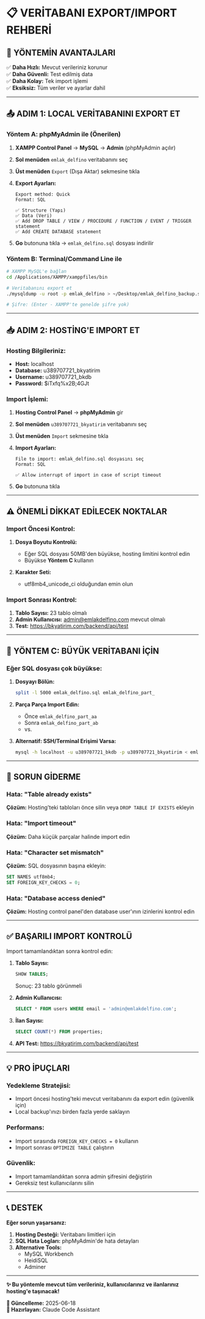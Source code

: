 # 📋 VERİTABANI EXPORT/IMPORT REHBERİ

## 🎯 YÖNTEMİN AVANTAJLARI

✅ **Daha Hızlı:** Mevcut verileriniz korunur  
✅ **Daha Güvenli:** Test edilmiş data  
✅ **Daha Kolay:** Tek import işlemi  
✅ **Eksiksiz:** Tüm veriler ve ayarlar dahil  

---

## 📤 ADIM 1: LOCAL VERİTABANINI EXPORT ET

### Yöntem A: phpMyAdmin ile (Önerilen)

1. **XAMPP Control Panel** → **MySQL** → **Admin** (phpMyAdmin açılır)

2. **Sol menüden** `emlak_delfino` veritabanını seç

3. **Üst menüden** `Export` (Dışa Aktar) sekmesine tıkla

4. **Export Ayarları:**
   ```
   Export method: Quick
   Format: SQL
   
   ✅ Structure (Yapı)
   ✅ Data (Veri)
   ✅ Add DROP TABLE / VIEW / PROCEDURE / FUNCTION / EVENT / TRIGGER statement
   ✅ Add CREATE DATABASE statement
   ```

5. **Go** butonuna tıkla → `emlak_delfino.sql` dosyası indirilir

### Yöntem B: Terminal/Command Line ile

```bash
# XAMPP MySQL'e bağlan
cd /Applications/XAMPP/xamppfiles/bin

# Veritabanını export et
./mysqldump -u root -p emlak_delfino > ~/Desktop/emlak_delfino_backup.sql

# Şifre: (Enter - XAMPP'te genelde şifre yok)
```

---

## 📥 ADIM 2: HOSTİNG'E IMPORT ET

### Hosting Bilgileriniz:
- **Host:** localhost
- **Database:** u389707721_bkyatirim  
- **Username:** u389707721_bkdb
- **Password:** $iTxfq%x2B;4GJt

### Import İşlemi:

1. **Hosting Control Panel** → **phpMyAdmin** gir

2. **Sol menüden** `u389707721_bkyatirim` veritabanını seç

3. **Üst menüden** `Import` sekmesine tıkla

4. **Import Ayarları:**
   ```
   File to import: emlak_delfino.sql dosyasını seç
   Format: SQL
   
   ✅ Allow interrupt of import in case of script timeout
   ```

5. **Go** butonuna tıkla

---

## ⚠️ ÖNEMLİ DİKKAT EDİLECEK NOKTALAR

### Import Öncesi Kontrol:

1. **Dosya Boyutu Kontrolü:**
   - Eğer SQL dosyası 50MB'den büyükse, hosting limitini kontrol edin
   - Büyükse **Yöntem C** kullanın

2. **Karakter Seti:**
   - utf8mb4_unicode_ci olduğundan emin olun

### Import Sonrası Kontrol:

1. **Tablo Sayısı:** 23 tablo olmalı
2. **Admin Kullanıcısı:** admin@emlakdelfino.com mevcut olmalı
3. **Test:** https://bkyatirim.com/backend/api/test

---

## 🔧 YÖNTEM C: BÜYÜK VERİTABANI İÇİN

### Eğer SQL dosyası çok büyükse:

1. **Dosyayı Bölün:**
   ```bash
   split -l 5000 emlak_delfino.sql emlak_delfino_part_
   ```

2. **Parça Parça Import Edin:**
   - Önce `emlak_delfino_part_aa` 
   - Sonra `emlak_delfino_part_ab`
   - vs.

3. **Alternatif: SSH/Terminal Erişimi Varsa:**
   ```bash
   mysql -h localhost -u u389707721_bkdb -p u389707721_bkyatirim < emlak_delfino.sql
   ```

---

## 🚨 SORUN GİDERME

### Hata: "Table already exists"
**Çözüm:** Hosting'teki tabloları önce silin veya `DROP TABLE IF EXISTS` ekleyin

### Hata: "Import timeout"
**Çözüm:** Daha küçük parçalar halinde import edin

### Hata: "Character set mismatch"
**Çözüm:** SQL dosyasının başına ekleyin:
```sql
SET NAMES utf8mb4;
SET FOREIGN_KEY_CHECKS = 0;
```

### Hata: "Database access denied"
**Çözüm:** Hosting control panel'den database user'ının izinlerini kontrol edin

---

## ✅ BAŞARILI IMPORT KONTROLÜ

Import tamamlandıktan sonra kontrol edin:

1. **Tablo Sayısı:**
   ```sql
   SHOW TABLES;
   ```
   Sonuç: 23 tablo görünmeli

2. **Admin Kullanıcısı:**
   ```sql
   SELECT * FROM users WHERE email = 'admin@emlakdelfino.com';
   ```

3. **İlan Sayısı:**
   ```sql
   SELECT COUNT(*) FROM properties;
   ```

4. **API Test:**
   https://bkyatirim.com/backend/api/test

---

## 💡 PRO İPUÇLARI

### Yedekleme Stratejisi:
- Import öncesi hosting'teki mevcut veritabanını da export edin (güvenlik için)
- Local backup'ınızı birden fazla yerde saklayın

### Performans:
- Import sırasında `FOREIGN_KEY_CHECKS = 0` kullanın
- Import sonrası `OPTIMIZE TABLE` çalıştırın

### Güvenlik:
- Import tamamlandıktan sonra admin şifresini değiştirin
- Gereksiz test kullanıcılarını silin

---

## 📞 DESTEK

**Eğer sorun yaşarsanız:**

1. **Hosting Desteği:** Veritabanı limitleri için
2. **SQL Hata Logları:** phpMyAdmin'de hata detayları
3. **Alternative Tools:** 
   - MySQL Workbench
   - HeidiSQL
   - Adminer

---

**✨ Bu yöntemle mevcut tüm verileriniz, kullanıcılarınız ve ilanlarınız hosting'e taşınacak!**

**📅 Güncelleme:** 2025-06-18  
**🔧 Hazırlayan:** Claude Code Assistant